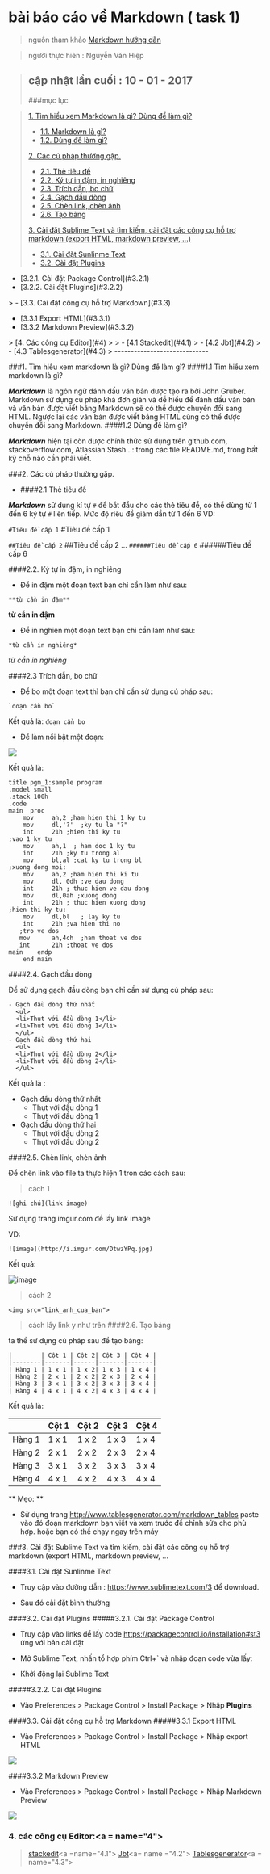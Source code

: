# bài báo cáo về Markdown ( task 1)

> nguồn tham khảo [Markdown hướng dẫn](http://bit.ly/2cxplkv)

> người thực hiên : Nguyễn Văn Hiệp

> cập nhật lần cuối : **10 - 01 - 2017**
> -------
> ###mục lục 

 >[ 1. Tìm hiểu xem Markdown là gì? Dùng để làm gì?](#1)
>
> - [1.1. Markdown là gì?](#1.1)
> - [1.2. Dùng để làm gì?](#1.2)
>
>[ 2. Các cú pháp thường gặp.](#2)
>
> - [2.1. Thẻ tiêu đề](#2.1)
> - [2.2. Ký tự in đậm, in nghiêng](#2.2)
> - [2.3. Trích dẫn, bo chữ](#2.3)
> - [2.4. Gạch đầu dòng](#2.4)
> - [2.5. Chèn link, chèn ảnh](#2.5)
> - [2.6. Tạo bảng](#2.6)
>
>[3. Cài đặt Sublime Text và tìm kiếm, cài đặt các công cụ hỗ trợ markdown (export HTML, markdown preview, ...)](#3)
>
> - [3.1. Cài đặt Sunlinme Text](#3.1)
> - [3.2. Cài đặt Plugins](#3.2)
<ul>
<li> [3.2.1. Cài đặt Package Control](#3.2.1)</li>
<li> [3.2.2. Cài đặt Plugins](#3.2.2)</li>
</ul>
> - [3.3. Cài đặt công cụ hỗ trợ Markdown](#3.3)
<ul>
<li> [3.3.1 Export HTML](#3.3.1)</li>
<li> [3.3.2 Markdown Preview](#3.3.2)</li>
</ul>
>
[4. Các công cụ Editor](#4)
> 
> - [4.1 Stackedit](#4.1)
> - [4.2 Jbt](#4.2)
> - [4.3 Tablesgenerator](#4.3)
> -----------------------------

###1. Tìm hiểu xem markdown là gì? Dùng để làm gì?<a name="1"></a>
####1.1 Tìm hiểu xem markdown là gì?<a name="1.1"></a>

**_Markdown_** là ngôn ngữ đánh dấu văn bản được tạo ra bởi John Gruber. Markdown sử dụng cú pháp khá đơn giản và dễ hiểu để đánh dấu văn bản và văn bản được viết bằng Markdown sẽ có thể được chuyển đổi sang HTML. Ngược lại các văn bản được viết bằng HTML cũng có thể được chuyển đổi sang Markdown.
####1.2  Dùng để làm gì?<a name="1.2"></a>

**_Markdown_** hiện tại còn được chính thức sử dụng trên github.com, stackoverflow.com, Atlassian Stash…: trong các file README.md, trong bất kỳ chỗ nào cần phải viết.

###2. Các cú pháp thường gặp.<a name="2"></a>

 - ####2.1 Thẻ tiêu đề<a name="2.1"></a>

**_Markdown_** sử dụng kí tự `#` để bắt đầu cho các thẻ tiêu đề, có thể dùng từ 1 đến 6 ký tự `#` liên tiếp. Mức độ riêu đề giảm dần từ 1 đến 6
VD: 

`#Tiêu đề cấp 1`
#Tiêu đề cấp 1

`##Tiêu đề cấp 2`
##Tiêu đề cấp 2
...
`######Tiêu đề cấp 6`
######Tiêu đề cấp 6

####2.2. Ký tự in đậm, in nghiêng<a name="2.2"></a>

 - Để in đậm một đoạn text bạn chỉ cần làm như sau:

`**từ cần in đậm**`

**từ cần in đậm**

 - Để in nghiên một đoạn text bạn chỉ cần làm như sau:

`*từ cần in nghiêng*`

*từ cần in nghiêng*

####2.3 Trích dẫn, bo chữ <a name="2.3"></a>

 - Để bo một đoạn text thì bạn chỉ cần sử dụng cú pháp sau:
 ```
 `đoạn cần bo`
 ```


Kết quả là: `đoạn cần bo`

 - Để làm nổi bật một đoạn:

![](http://i.imgur.com/lSnHaKc.png)

Kết quả là: 

```
title pgm_1:sample program
.model small
.stack 100h
.code
main  proc
    mov     ah,2 ;ham hien thi 1 ky tu
    mov     dl,'?'  ;ky tu la "?" 
    int     21h ;hien thi ky tu
;vao 1 ky tu
    mov     ah,1  ; ham doc 1 ky tu
    int     21h ;ky tu trong al
    mov     bl,al ;cat ky tu trong bl
;xuong dong moi:
    mov     ah,2 ;ham hien thi ki tu
    mov     dl, 0dh ;ve dau dong
    int     21h ; thuc hien ve dau dong
    mov     dl,0ah ;xuong dong
    int     21h ; thuc hien xuong dong
;hien thi ky tu:
    mov     dl,bl   ; lay ky tu            
    int     21h ;va hien thi no
   ;tro ve dos
   mov      ah,4ch  ;ham thoat ve dos
   int      21h ;thoat ve dos
main    endp
    end main
```

####2.4. Gạch đầu dòng<a name="2.4"></a>

Để sử dụng gạch đầu dòng bạn chỉ cần sử dụng cú pháp sau:
```
- Gạch đầu dòng thứ nhất
  <ul>
  <li>Thụt với đầu dòng 1</li>
  <li>Thụt với đầu dòng 1</li>
  </ul>
- Gạch đầu dòng thứ hai
  <ul>
  <li>Thụt với đầu dòng 2</li>
  <li>Thụt với đầu dòng 2</li>
  </ul>
```

Kết quả là : 

- Gạch đầu dòng thứ nhất
  <ul>
  <li>Thụt với đầu dòng 1</li>
  <li>Thụt với đầu dòng 1</li>
  </ul>
- Gạch đầu dòng thứ hai
  <ul>
  <li>Thụt với đầu dòng 2</li>
  <li>Thụt với đầu dòng 2</li>
  </ul>

####2.5. Chèn link, chèn ảnh<a name="2.5"></a>

Để chèn link vào file ta thực hiện  1 tron các cách sau: 

> cách 1

`![ghi chú](link image)`

Sử dụng trang imgur.com để lấy link image


VD: 

`![image](http://i.imgur.com/DtwzYPq.jpg)`

Kết quả:

![image](http://i.imgur.com/DtwzYPq.jpg)

> cách 2 
```
<img src="link_anh_cua_ban">
```

> cách lấy link y như trên
####2.6. Tạo bảng<a name="2.6"></a>

ta thể sử dụng cú pháp sau để tạo bảng:

```javascrpt
|        | Cột 1 | Cột 2| Cột 3 | Cột 4 |
|--------|-------|------|-------|-------|
| Hàng 1 | 1 x 1 | 1 x 2| 1 x 3 | 1 x 4 |
| Hàng 2 | 2 x 1 | 2 x 2| 2 x 3 | 2 x 4 |
| Hàng 3 | 3 x 1 | 3 x 2| 3 x 3 | 3 x 4 |
| Hàng 4 | 4 x 1 | 4 x 2| 4 x 3 | 4 x 4 |
```
Kết quả là: 

|        | Cột 1 | Cột 2| Cột 3 | Cột 4 |
|--------|-------|------|-------|-------|
| Hàng 1 | 1 x 1 | 1 x 2| 1 x 3 | 1 x 4 |
| Hàng 2 | 2 x 1 | 2 x 2| 2 x 3 | 2 x 4 |
| Hàng 3 | 3 x 1 | 3 x 2| 3 x 3 | 3 x 4 |
| Hàng 4 | 4 x 1 | 4 x 2| 4 x 3 | 4 x 4 |

** Mẹo: ** 

- Sử dụng trang http://www.tablesgenerator.com/markdown_tables paste vào đó đoạn markdown bạn viết và xem trước để chỉnh sửa cho phù hợp.
hoặc bạn có thể chạy ngay trên máy  


###3. Cài đặt Sublime Text và tìm kiếm, cài đặt các công cụ hỗ trợ markdown (export HTML, markdown preview, ...<a name="3"></a>

####3.1. Cài đặt Sunlinme Text<a name="3.1"></a>

 - Truy cập vào đường dẫn : https://www.sublimetext.com/3 để download. 

 - Sau đó cài đặt bình thường

####3.2. Cài đặt Plugins<a name="3.2"></a>
#####3.2.1. Cài đặt Package Control<a name="3.2.1"></a>
 - Truy cập vào links để lấy code https://packagecontrol.io/installation#st3 ứng với bản cài đặt

 - Mở Sublime Text, nhấn tổ hợp phím Ctrl+` và nhập đoạn code vừa lấy:
 - Khởi động lại Sublime Text

#####3.2.2. Cài đặt Plugins <a name="3.2.2"></a>

 - Vào Preferences > Package Control > Install Package > Nhập **Plugins**

####3.3. Cài đặt công cụ hỗ trợ Markdown<a name="3.3"></a>
#####3.3.1 Export HTML<a name="3.3.1"></a>

 - Vào Preferences > Package Control > Install Package > Nhập export HTML

![](http://i.imgur.com/IBN0FjT.png)

####3.3.2 Markdown Preview<a name="3.3.2"></a>
 - Vào Preferences > Package Control > Install Package > Nhập Markdown Preview

![](http://i.imgur.com/uWtMjzR.png)

### 4. các công cụ Editor:<a = name="4"></a>
> [stackedit](https://stackedit.io/editor)<a =name="4.1"></a>
> [Jbt](http://jbt.github.io/markdown-editor/)<a= name ="4.2"></a>
> [Tablesgenerator](http://www.tablesgenerator.com/markdown_tables)<a = name="4.3"></a>
